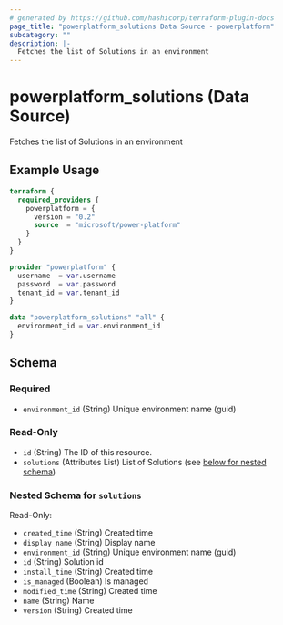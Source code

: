 ```yaml
---
# generated by https://github.com/hashicorp/terraform-plugin-docs
page_title: "powerplatform_solutions Data Source - powerplatform"
subcategory: ""
description: |-
  Fetches the list of Solutions in an environment
---
```


# powerplatform_solutions (Data Source)

Fetches the list of Solutions in an environment

## Example Usage

```terraform
terraform {
  required_providers {
    powerplatform = {
      version = "0.2"
      source  = "microsoft/power-platform"
    }
  }
}

provider "powerplatform" {
  username  = var.username
  password  = var.password
  tenant_id = var.tenant_id
}

data "powerplatform_solutions" "all" {
  environment_id = var.environment_id
}
```

<!-- schema generated by tfplugindocs -->
## Schema

### Required

- `environment_id` (String) Unique environment name (guid)

### Read-Only

- `id` (String) The ID of this resource.
- `solutions` (Attributes List) List of Solutions (see [below for nested schema](#nestedatt--solutions))

<a id="nestedatt--solutions"></a>

### Nested Schema for `solutions`

Read-Only:

- `created_time` (String) Created time
- `display_name` (String) Display name
- `environment_id` (String) Unique environment name (guid)
- `id` (String) Solution id
- `install_time` (String) Created time
- `is_managed` (Boolean) Is managed
- `modified_time` (String) Created time
- `name` (String) Name
- `version` (String) Created time
